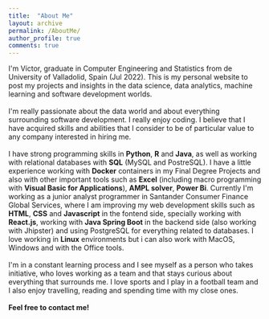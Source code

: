 ```yaml
---
title:  "About Me"
layout: archive
permalink: /AboutMe/
author_profile: true
comments: true
---
```


I'm Víctor, graduate in Computer Engineering and Statistics from de University of Valladolid, Spain (Jul 2022). This is my personal website to post my projects and insights in the data science, data analytics, machine learning and software development worlds.<br><br> 
I'm really passionate about the data world and about everything surrounding software development. I really enjoy coding. I believe that I have acquired skills and abilities that I consider to be of particular value to any company interested in hiring me.<br><br> 
I have strong programming skills in <strong>Python</strong>, <strong>R</strong> and <strong>Java</strong>, as well as working with relational databases with <strong>SQL</strong> (MySQL and PostreSQL). I have a little experience working with <strong>Docker</strong> containers in my Final Degree Projects and also with other important tools such as <strong>Excel</strong> (including macro programming with <strong>Visual Basic for Applications</strong>), <strong>AMPL solver</strong>, <strong>Power Bi</strong>. Currently I'm working as a junior analyst programmer in Santander Consumer Finance Global Services, where I am improving my web development skills such as <strong>HTML</strong>, <strong>CSS</strong> and <strong>Javascript</strong> in the fontend side, specially working with <strong>React.js</strong>, working with <strong>Java Spring Boot</strong> in the backend side (also working with Jhipster) and using PostgreSQL for everything related to databases. I love working in <strong>Linux</strong> environments but i can also work with MacOS, Windows and with the Office tools.<br><br>
I'm in a constant learning process and I see myself as a person who takes initiative, who loves working as a team and that stays curious about everything that surrounds me. I love sports and I play in a football team and I also enjoy travelling, reading and spending time with my close ones.<br><br>
<strong>Feel free to contact me!</strong>